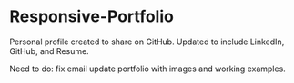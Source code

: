 # Responsive-Portfolio

Personal profile created to share on GitHub.  Updated to include LinkedIn, GitHub, and Resume.  

Need to do:
fix email
update portfolio with images and working examples.